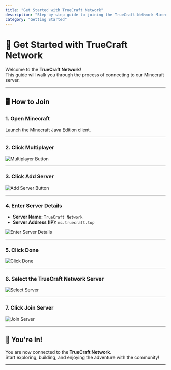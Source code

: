 ```yaml
---
title: "Get Started with TrueCraft Network"
description: "Step-by-step guide to joining the TrueCraft Network Minecraft server."
category: "Getting Started"
---
```


# 🚀 Get Started with TrueCraft Network

Welcome to the **TrueCraft Network**!  
This guide will walk you through the process of connecting to our Minecraft server.

---

## 🖥️ How to Join

### 1. Open Minecraft
Launch the Minecraft Java Edition client.

---

### 2. Click **Multiplayer**
![Multiplayer Button](https://knowledgebase.truecraft.top/static/images/getstarted1.png)

---

### 3. Click **Add Server**
![Add Server Button](https://knowledgebase.truecraft.top/static/images/getstarted2.png)

---

### 4. Enter Server Details
- **Server Name:** `TrueCraft Network`  
- **Server Address (IP):** `mc.truecraft.top`  

![Enter Server Details](https://knowledgebase.truecraft.top/static/images/getstarted3.png)

---

### 5. Click **Done**
![Click Done](https://knowledgebase.truecraft.top/static/images/getstarted4.png)

---

### 6. Select the **TrueCraft Network** Server
![Select Server](https://knowledgebase.truecraft.top/static/images/getstarted5.png)

---

### 7. Click **Join Server**
![Join Server](https://knowledgebase.truecraft.top/static/images/getstarted6.png)

---

## 🎉 You're In!
You are now connected to the **TrueCraft Network**.  
Start exploring, building, and enjoying the adventure with the community!  

---
